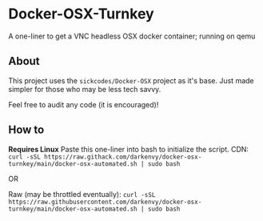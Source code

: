 # Docker-OSX-Turnkey
A one-liner to get a VNC headless OSX docker container; running on qemu

## About
This project uses the `sickcodes/Docker-OSX` project as it's base. Just made simpler for those who may be less tech savvy.

Feel free to audit any code (it is encouraged)!

## How to
**Requires Linux**
Paste this one-liner into bash to initialize the script.
CDN: `curl -sSL https://raw.githack.com/darkenvy/docker-osx-turnkey/main/docker-osx-automated.sh | sudo bash`

OR

Raw (may be throttled eventually): `curl -sSL https://raw.githubusercontent.com/darkenvy/docker-osx-turnkey/main/docker-osx-automated.sh | sudo bash`

